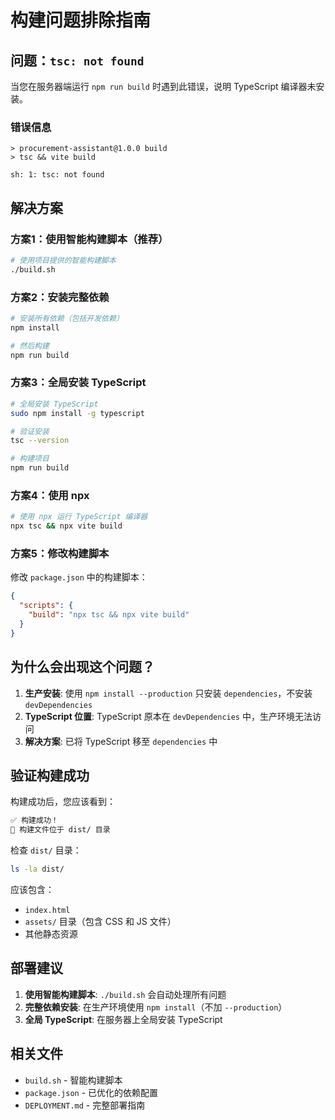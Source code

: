 # 构建问题排除指南

## 问题：`tsc: not found`

当您在服务器端运行 `npm run build` 时遇到此错误，说明 TypeScript 编译器未安装。

### 错误信息
```
> procurement-assistant@1.0.0 build
> tsc && vite build

sh: 1: tsc: not found
```

## 解决方案

### 方案1：使用智能构建脚本（推荐）
```bash
# 使用项目提供的智能构建脚本
./build.sh
```

### 方案2：安装完整依赖
```bash
# 安装所有依赖（包括开发依赖）
npm install

# 然后构建
npm run build
```

### 方案3：全局安装 TypeScript
```bash
# 全局安装 TypeScript
sudo npm install -g typescript

# 验证安装
tsc --version

# 构建项目
npm run build
```

### 方案4：使用 npx
```bash
# 使用 npx 运行 TypeScript 编译器
npx tsc && npx vite build
```

### 方案5：修改构建脚本
修改 `package.json` 中的构建脚本：
```json
{
  "scripts": {
    "build": "npx tsc && npx vite build"
  }
}
```

## 为什么会出现这个问题？

1. **生产安装**: 使用 `npm install --production` 只安装 `dependencies`，不安装 `devDependencies`
2. **TypeScript 位置**: TypeScript 原本在 `devDependencies` 中，生产环境无法访问
3. **解决方案**: 已将 TypeScript 移至 `dependencies` 中

## 验证构建成功

构建成功后，您应该看到：
```bash
✅ 构建成功！
📁 构建文件位于 dist/ 目录
```

检查 `dist/` 目录：
```bash
ls -la dist/
```

应该包含：
- `index.html`
- `assets/` 目录（包含 CSS 和 JS 文件）
- 其他静态资源

## 部署建议

1. **使用智能构建脚本**: `./build.sh` 会自动处理所有问题
2. **完整依赖安装**: 在生产环境使用 `npm install`（不加 `--production`）
3. **全局 TypeScript**: 在服务器上全局安装 TypeScript

## 相关文件

- `build.sh` - 智能构建脚本
- `package.json` - 已优化的依赖配置
- `DEPLOYMENT.md` - 完整部署指南 